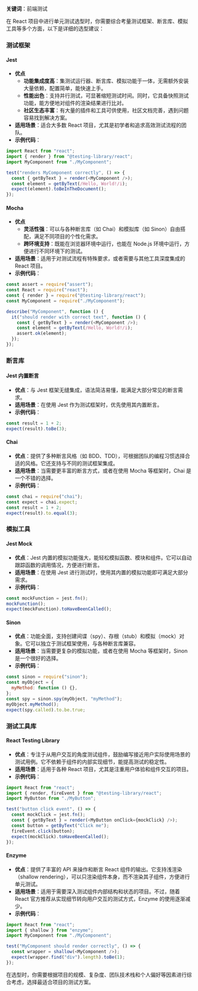 **关键词**：前端测试

在 React 项目中进行单元测试选型时，你需要综合考量测试框架、断言库、模拟工具等多个方面，以下是详细的选型建议：

### 测试框架

#### Jest

- **优点**
  - **功能集成度高**：集测试运行器、断言库、模拟功能于一体，无需额外安装大量依赖，配置简单，能快速上手。
  - **性能出色**：支持并行测试，可显著缩短测试时间。同时，它具备快照测试功能，能方便地对组件的渲染结果进行比对。
  - **社区生态丰富**：有大量的插件和工具可供使用，社区文档完善，遇到问题容易找到解决方案。
- **适用场景**：适合大多数 React 项目，尤其是初学者和追求高效测试流程的团队。
- **示例代码**：

```javascript
import React from "react";
import { render } from "@testing-library/react";
import MyComponent from "./MyComponent";

test("renders MyComponent correctly", () => {
  const { getByText } = render(<MyComponent />);
  const element = getByText(/Hello, World!/i);
  expect(element).toBeInTheDocument();
});
```

#### Mocha

- **优点**
  - **灵活性强**：可以与各种断言库（如 Chai）和模拟库（如 Sinon）自由搭配，满足不同项目的个性化需求。
  - **跨环境支持**：既能在浏览器环境中运行，也能在 Node.js 环境中运行，方便进行不同环境下的测试。
- **适用场景**：适用于对测试流程有特殊要求，或者需要与其他工具深度集成的 React 项目。
- **示例代码**：

```javascript
const assert = require("assert");
const React = require("react");
const { render } = require("@testing-library/react");
const MyComponent = require("./MyComponent");

describe("MyComponent", function () {
  it("should render with correct text", function () {
    const { getByText } = render(<MyComponent />);
    const element = getByText(/Hello, World!/i);
    assert.ok(element);
  });
});
```

### 断言库

#### Jest 内置断言

- **优点**：与 Jest 框架无缝集成，语法简洁易懂，能满足大部分常见的断言需求。
- **适用场景**：在使用 Jest 作为测试框架时，优先使用其内置断言。
- **示例代码**：

```javascript
const result = 1 + 2;
expect(result).toBe(3);
```

#### Chai

- **优点**：提供了多种断言风格（如 BDD、TDD），可根据团队的编程习惯选择合适的风格。它还支持与不同的测试框架集成。
- **适用场景**：当需要更丰富的断言方式，或者在使用 Mocha 等框架时，Chai 是一个不错的选择。
- **示例代码**：

```javascript
const chai = require("chai");
const expect = chai.expect;
const result = 1 + 2;
expect(result).to.equal(3);
```

### 模拟工具

#### Jest Mock

- **优点**：Jest 内置的模拟功能强大，能轻松模拟函数、模块和组件。它可以自动跟踪函数的调用情况，方便进行断言。
- **适用场景**：在使用 Jest 进行测试时，使用其内置的模拟功能即可满足大部分需求。
- **示例代码**：

```javascript
const mockFunction = jest.fn();
mockFunction();
expect(mockFunction).toHaveBeenCalled();
```

#### Sinon

- **优点**：功能全面，支持创建间谍（spy）、存根（stub）和模拟（mock）对象。它可以独立于测试框架使用，与各种断言库兼容。
- **适用场景**：当需要更复杂的模拟功能，或者在使用 Mocha 等框架时，Sinon 是一个很好的选择。
- **示例代码**：

```javascript
const sinon = require("sinon");
const myObject = {
  myMethod: function () {},
};
const spy = sinon.spy(myObject, "myMethod");
myObject.myMethod();
expect(spy.called).to.be.true;
```

### 测试工具库

#### React Testing Library

- **优点**：专注于从用户交互的角度测试组件，鼓励编写接近用户实际使用场景的测试用例。它不依赖于组件的内部实现细节，能提高测试的稳定性。
- **适用场景**：适用于各种 React 项目，尤其是注重用户体验和组件交互的项目。
- **示例代码**：

```javascript
import React from "react";
import { render, fireEvent } from "@testing-library/react";
import MyButton from "./MyButton";

test("button click event", () => {
  const mockClick = jest.fn();
  const { getByText } = render(<MyButton onClick={mockClick} />);
  const button = getByText("Click me");
  fireEvent.click(button);
  expect(mockClick).toHaveBeenCalled();
});
```

#### Enzyme

- **优点**：提供了丰富的 API 来操作和断言 React 组件的输出。它支持浅渲染（shallow rendering），可以只渲染组件本身，而不渲染其子组件，方便进行单元测试。
- **适用场景**：适用于需要深入测试组件内部结构和状态的项目。不过，随着 React 官方推荐从实现细节转向用户交互的测试方式，Enzyme 的使用逐渐减少。
- **示例代码**：

```javascript
import React from "react";
import { shallow } from "enzyme";
import MyComponent from "./MyComponent";

test("MyComponent should render correctly", () => {
  const wrapper = shallow(<MyComponent />);
  expect(wrapper.find("div").length).toBe(1);
});
```

在选型时，你需要根据项目的规模、复杂度、团队技术栈和个人偏好等因素进行综合考虑，选择最适合项目的测试方案。
